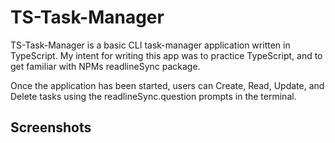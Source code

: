 # TS-Task-Manager

TS-Task-Manager is a basic CLI task-manager application written in TypeScript.  My intent for writing this app was to practice TypeScript, and to get familiar with NPMs readlineSync package.

Once the application has been started, users can Create, Read, Update, and Delete tasks using the readlineSync.question prompts in the terminal.

## Screenshots
